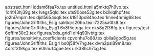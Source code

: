 abstract.html
iddam6faa7o.tex
untitled.html
a5mktq7h9vo.tex
1o4t43hj39g.tex
lvegs5qlci.tex
uts90ose53g.tex
bclkiqlhpf.tex
jo2hi7mprn.tex
djdl5654sq8.tex
k1813po84ho.tex
1mne4hmig68.tex
figures/JohnGriffiths_Esig
sak6qrs20ho.tex
i7225sa0ts8.tex
figures/JohnGriffiths_Esig1
6v8f5etqga.tex
nks8q2l36fg.tex
figures/test
6qffim30c2.tex
figures/cds_grid1
dl4q93ivbtg.tex
figures/sensitivity_coefficients
cpvqhhe7o68.tex
qblla8god5g.tex
figures/JohnGriffiths_Esig4
bo0j58fv7ng.tex
dvm2psi89m8.tex
4orsf3f9kgo.tex
e0hnu14gae.tex
urk38hch7cg.tex